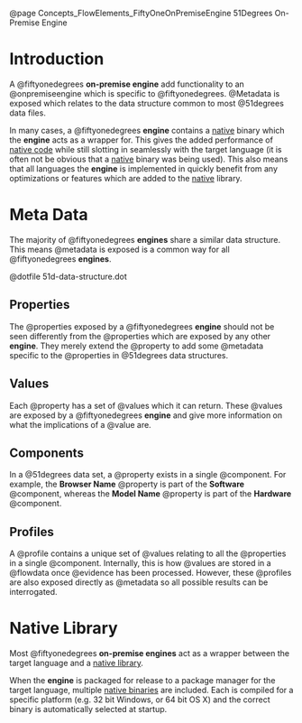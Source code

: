 @page Concepts_FlowElements_FiftyOneOnPremiseEngine 51Degrees On-Premise Engine

# Introduction

A @fiftyonedegrees **on-premise engine** add functionality to an @onpremiseengine which is
specific to @fiftyonedegrees. @Metadata is exposed which relates to the data structure
common to most @51degrees data files.

In many cases, a @fiftyonedegrees **engine** contains a [native](@term{NativeCode}) binary which
the **engine** acts as a wrapper for. This gives the added performance of [native code](@term{NativeCode})
while still slotting in seamlessly with the target language (it is often not be obvious that a 
[native](@term{NativeCode}) binary was being used). This also means that all languages the **engine** is
implemented in quickly benefit from any optimizations or features which are added to the
[native](@term{NativeCode}) library.

# Meta Data

The majority of @fiftyonedegrees **engines** share a similar data structure. This means @metadata is exposed
is a common way for all @fiftyonedegrees **engines**.

@dotfile 51d-data-structure.dot

## Properties

The @properties exposed by a @fiftyonedegrees **engine** should not be seen differently from the @properties
which are exposed by any other **engine**. They merely extend the @property to add some @metadata specific
to the @properties in @51degrees data structures.


## Values

Each @property has a set of @values which it can return. These @values are exposed by a @fiftyonedegrees
**engine** and give more information on what the implications of a @value are.


## Components

In a @51degrees data set, a @property exists in a single @component. For example, the **Browser Name** @property
is part of the **Software** @component, whereas the **Model Name** @property is part of the **Hardware** @component.


## Profiles

A @profile contains a unique set of @values relating to all the @properties in a single @component. Internally, this
is how @values are stored in a @flowdata once @evidence has been processed. However, these @profiles are also exposed
directly as @metadata so all possible results can be interrogated.


# Native Library

Most @fiftyonedegrees **on-premise engines** act as a wrapper between the target language and a [native library](@term{NativeCode}).

When the **engine** is packaged for release to a package manager for the target language, multiple
[native binaries](@term{NativeCode}) are included. Each is compiled for a specific platform (e.g. 32 bit Windows, or 64 bit OS X)
and the correct binary is automatically selected at startup.